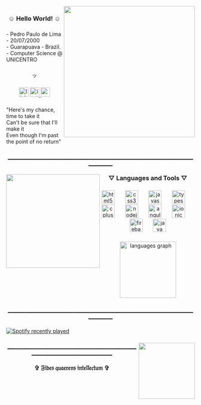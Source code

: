 <img align="right" height="350" src="https://giffiles.alphacoders.com/354/35478.gif"  />

###

<h3 align="center">☺ Hello World! ☺</h3>

###

<p align="left">- Pedro Paulo de Lima<br>- 20/07/2000<br>-  Guarapuava - Brazil.<br>- Computer Science @ UNICENTRO</p>

###

<p align="center">ッ</p>

###

<div align="center">
  <img src="https://img.shields.io/static/v1?message=LinkedIn&logo=linkedin&label=&color=0077B5&logoColor=white&labelColor=&style=for-the-badge" height="25" alt="linkedin logo"  />
  <a href="https://www.instagram.com/pedropaulo_xd/" target="_blank">
    <img src="https://img.shields.io/static/v1?message=Instagram&logo=instagram&label=&color=E4405F&logoColor=white&labelColor=&style=for-the-badge" height="25" alt="instagram logo"  />
  </a>
  <a href="pppedro95@gmail.com" target="_blank">
    <img src="https://img.shields.io/static/v1?message=Gmail&logo=gmail&label=&color=D14836&logoColor=white&labelColor=&style=for-the-badge" height="25" alt="gmail logo"  />
  </a>
</div>

###

<p align="left">"Here's my chance, time to take it<br>Can't be sure that I'll make it<br>Even though I'm past the point of no return"</p>

###

<p align="center">▁▁▁▁▁▁▁▁▁▁▁▁▁▁▁▁▁▁▁▁▁▁▁▁▁▁▁▁▁▁▁▁▁▁▁▁▁▁▁▁▁▁▁▁▁▁▁▁▁▁▁▁</p>

###

<img align="left" height="250" src="https://pa1.aminoapps.com/6396/56fc0bf30512fc147b3808ac08563bf411c39891_hq.gif"  />

###

<h3 align="center">▽ Languages and Tools ▽</h3>

###

<div align="center">
  <img src="https://cdn.jsdelivr.net/gh/devicons/devicon/icons/html5/html5-original.svg" height="35" alt="html5 logo"  />
  <img width="20" />
  <img src="https://cdn.jsdelivr.net/gh/devicons/devicon/icons/css3/css3-original.svg" height="35" alt="css3 logo"  />
  <img width="20" />
  <img src="https://cdn.simpleicons.org/javascript/F7DF1E" height="35" alt="javascript logo"  />
  <img width="20" />
  <img src="https://cdn.simpleicons.org/typescript/3178C6" height="35" alt="typescript logo"  />
  <img width="20" />
  <img src="https://cdn.jsdelivr.net/gh/devicons/devicon/icons/cplusplus/cplusplus-original.svg" height="35" alt="cplusplus logo"  />
  <img width="20" />
  <img src="https://cdn.simpleicons.org/nodedotjs/339933" height="35" alt="nodejs logo"  />
  <img width="20" />
  <img src="https://cdn.simpleicons.org/angular/DD0031" height="35" alt="angularjs logo"  />
  <img width="20" />
  <img src="https://cdn.jsdelivr.net/gh/devicons/devicon/icons/ionic/ionic-original.svg" height="35" alt="ionic logo"  />
  <img width="20" />
  <img src="https://cdn.jsdelivr.net/gh/devicons/devicon/icons/firebase/firebase-plain-wordmark.svg" height="35" alt="firebase logo"  />
  <img width="20" />
  <img src="https://cdn.jsdelivr.net/gh/devicons/devicon/icons/java/java-original.svg" height="35" alt="java logo"  />
</div>

###

<div align="center">
  <img src="https://github-readme-stats.vercel.app/api/top-langs?username=PedroPaulo00&locale=en&hide_title=true&layout=compact&card_width=320&langs_count=6&theme=synthwave&hide_border=true&order=2" height="150" alt="languages graph"  />
</div>

###

<p align="center">▁▁▁▁▁▁▁▁▁▁▁▁▁▁▁▁▁▁▁▁▁▁▁▁▁▁▁▁▁▁▁▁▁▁▁▁▁▁▁▁▁▁▁▁▁▁▁▁▁▁▁▁</p>

###

<div align="left">
  <a href="https://open.spotify.com/user/PedroPaulo00">
    <img src="https://spotify-recently-played-readme.vercel.app/api?user=PedroPaulo00&count=5&unique=true" alt="Spotify recently played"  />
  </a>
</div>

###

<img align="right" height="150" src="https://repository-images.githubusercontent.com/344610266/246c3a80-7cf0-11eb-92d0-fe1d20e11982"  />

###

<p align="center">▁▁▁▁▁▁▁▁▁▁▁▁▁▁▁▁▁▁▁▁▁▁▁▁▁▁▁▁▁▁▁▁▁▁▁▁▁▁▁▁▁▁▁▁▁▁▁▁▁▁▁▁</p>

###

<h3 align="center">✞ 𝔉𝔦𝔡𝔢𝔰 𝔮𝔲𝔞𝔢𝔯𝔢𝔫𝔰 𝔦𝔫𝔱𝔢𝔩𝔩𝔢𝔠𝔱𝔲𝔪 ✞</h3>

###

